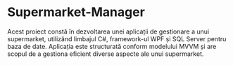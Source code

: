 # Supermarket-Manager
Acest proiect constă în dezvoltarea unei aplicații de gestionare a unui supermarket, utilizând limbajul C#, framework-ul WPF și SQL Server pentru baza de date. Aplicația este structurată conform modelului MVVM și are scopul de a gestiona eficient diverse aspecte ale unui supermarket.
